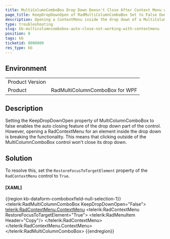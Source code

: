 ```yaml
---
title: MultiColumnComboBox Drop Down Doesn't Close After Context Menu was Opened
page_title: KeepDropDownOpen of RadMultiColumnComboBox Set to False Doesn't Auto Close the Popup After a Context Menu Was Opened Inside the Popup.
description: Opening a ContextMenu inside the drop down of a MultiColumnComboBox is breaking the KeepDropDownOpen setting.
type: troubleshooting
slug: kb-multicolumncombobox-auto-close-not-working-with-contextmenu
position: 0
tags: kb
ticketid: 0000000
res_type: kb
---
```


## Environment

<table>
	<tbody>
		<tr>
			<td>Product Version</td>
			<td></td>
		</tr>
		<tr>
			<td>Product</td>
			<td>RadMultiColumnComboBox for WPF</td>
		</tr>
	</tbody>
</table>

## Description

Setting the KeepDropDownOpen property of MultiColumnComboBox to false enables the auto closing feature of the drop down part of the control. However, opening a RadContextMenu for an element inside the drop down is breaking the functionality. This means that clicking outside of the MultiColumnComboBox control won't close its drop down.

## Solution

To resolve this, set the `RestoreFocusToTargetElement` property of the `RadContextMenu` control to `True`.

#### __[XAML]__
{{region kb-dataform-comboboxfield-null-selection-1}}
	<telerik:RadMultiColumnComboBox KeepDropDownOpen="False">
			<telerik:RadContextMenu.ContextMenu>
				<telerik:RadContextMenu RestoreFocusToTargetElement="True">
					<telerik:RadMenuItem Header="Copy"/>
				</telerik:RadContextMenu>
			</telerik:RadContextMenu.ContextMenu>
	</telerik:RadMultiColumnComboBox>
{{endregion}}